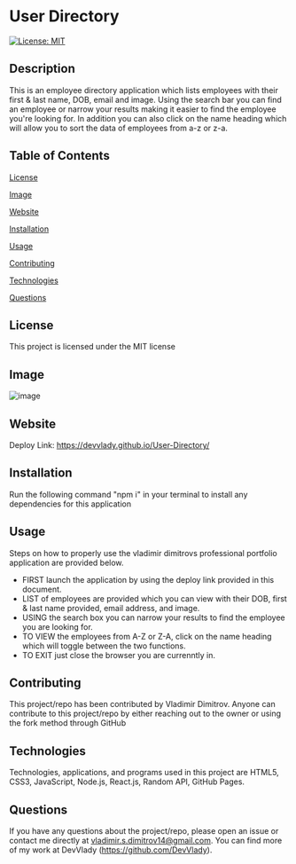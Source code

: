# User Directory

[![License: MIT](https://img.shields.io/badge/License-MIT-yellow.svg)](https://opensource.org/licenses/MIT)

## Description

This is an employee directory application which lists employees with their first & last name, DOB, email and image. Using the search bar you can find an employee or narrow your results making it easier to find the employee you're looking for. In addition you can also click on the name heading which will allow you to sort the data of employees from a-z or z-a.

## Table of Contents

[License](#license)

[Image](#image)

[Website](#website)

[Installation](#installation)

[Usage](#usage)

[Contributing](#contributing)

[Technologies](#technologies)

[Questions](#questions)

## License

This project is licensed under the MIT license

## Image

![image](https://user-images.githubusercontent.com/71519918/105124648-337c8d80-5aa0-11eb-872b-36dc91a97cb1.png)

## Website

Deploy Link: https://devvlady.github.io/User-Directory/

## Installation

Run the following command "npm i" in your terminal to install any dependencies for this application

## Usage

Steps on how to properly use the vladimir dimitrovs professional portfolio application are provided below.
* FIRST launch the application by using the deploy link provided in this document.
* LIST of employees are provided which you can view with their DOB, first & last name provided, email address, and image.
* USING the search box you can narrow your results to find the employee you are looking for.
* TO VIEW the employees from A-Z or Z-A, click on the name heading which will toggle between the two functions.
* TO EXIT just close the browser you are currenntly in.

## Contributing

This project/repo has been contributed by Vladimir Dimitrov. Anyone can contribute to this project/repo by either reaching out to the owner or using the fork method through GitHub

## Technologies

Technologies, applications, and programs used in this project are HTML5, CSS3, JavaScript, Node.js, React.js, Random API, GitHub Pages.

## Questions

If you have any questions about the project/repo, please open an issue or contact me directly at <vladimir.s.dimitrov14@gmail.com>.
You can find more of my work at DevVlady (https://github.com/DevVlady).